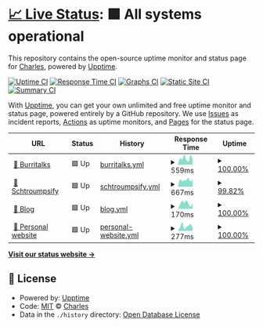 # [📈 Live Status](https://SelrahcD.github.io/uptime): <!--live status--> **🟩 All systems operational**

This repository contains the open-source uptime monitor and status page for [Charles](http://blog.chorip.am), powered by [Upptime](https://github.com/upptime/upptime).

[![Uptime CI](https://github.com/koj-co/upptime/workflows/Uptime%20CI/badge.svg)](https://github.com/koj-co/upptime/actions?query=workflow%3A%22Uptime+CI%22)
[![Response Time CI](https://github.com/koj-co/upptime/workflows/Response%20Time%20CI/badge.svg)](https://github.com/koj-co/upptime/actions?query=workflow%3A%22Response+Time+CI%22)
[![Graphs CI](https://github.com/koj-co/upptime/workflows/Graphs%20CI/badge.svg)](https://github.com/koj-co/upptime/actions?query=workflow%3A%22Graphs+CI%22)
[![Static Site CI](https://github.com/koj-co/upptime/workflows/Static%20Site%20CI/badge.svg)](https://github.com/koj-co/upptime/actions?query=workflow%3A%22Static+Site+CI%22)
[![Summary CI](https://github.com/koj-co/upptime/workflows/Summary%20CI/badge.svg)](https://github.com/koj-co/upptime/actions?query=workflow%3A%22Summary+CI%22)

With [Upptime](https://upptime.js.org), you can get your own unlimited and free uptime monitor and status page, powered entirely by a GitHub repository. We use [Issues](https://github.com/SelrahcD/uptime/issues) as incident reports, [Actions](https://github.com/SelrahcD/uptime/actions) as uptime monitors, and [Pages](https://SelrahcD.github.io/uptime) for the status page.

<!--start: status pages-->
<!-- This summary is generated by Upptime (https://github.com/upptime/upptime) -->
<!-- Do not edit this manually, your changes will be overwritten -->
<!-- prettier-ignore -->
| URL | Status | History | Response Time | Uptime |
| --- | ------ | ------- | ------------- | ------ |
| <img alt="" src="https://favicons.githubusercontent.com/www.burritalks.io" height="13"> [🌯 Burritalks](https://www.burritalks.io) | 🟩 Up | [burritalks.yml](https://github.com/SelrahcD/uptime/commits/HEAD/history/burritalks.yml) | <details><summary><img alt="Response time graph" src="./graphs/burritalks/response-time-week.png" height="20"> 559ms</summary><br><a href="https://uptime.chorip.am/history/burritalks"><img alt="Response time 731" src="https://img.shields.io/endpoint?url=https%3A%2F%2Fraw.githubusercontent.com%2FSelrahcD%2Fuptime%2FHEAD%2Fapi%2Fburritalks%2Fresponse-time.json"></a><br><a href="https://uptime.chorip.am/history/burritalks"><img alt="24-hour response time 449" src="https://img.shields.io/endpoint?url=https%3A%2F%2Fraw.githubusercontent.com%2FSelrahcD%2Fuptime%2FHEAD%2Fapi%2Fburritalks%2Fresponse-time-day.json"></a><br><a href="https://uptime.chorip.am/history/burritalks"><img alt="7-day response time 559" src="https://img.shields.io/endpoint?url=https%3A%2F%2Fraw.githubusercontent.com%2FSelrahcD%2Fuptime%2FHEAD%2Fapi%2Fburritalks%2Fresponse-time-week.json"></a><br><a href="https://uptime.chorip.am/history/burritalks"><img alt="30-day response time 731" src="https://img.shields.io/endpoint?url=https%3A%2F%2Fraw.githubusercontent.com%2FSelrahcD%2Fuptime%2FHEAD%2Fapi%2Fburritalks%2Fresponse-time-month.json"></a><br><a href="https://uptime.chorip.am/history/burritalks"><img alt="1-year response time 731" src="https://img.shields.io/endpoint?url=https%3A%2F%2Fraw.githubusercontent.com%2FSelrahcD%2Fuptime%2FHEAD%2Fapi%2Fburritalks%2Fresponse-time-year.json"></a></details> | <details><summary><a href="https://uptime.chorip.am/history/burritalks">100.00%</a></summary><a href="https://uptime.chorip.am/history/burritalks"><img alt="All-time uptime 100.00%" src="https://img.shields.io/endpoint?url=https%3A%2F%2Fraw.githubusercontent.com%2FSelrahcD%2Fuptime%2FHEAD%2Fapi%2Fburritalks%2Fuptime.json"></a><br><a href="https://uptime.chorip.am/history/burritalks"><img alt="24-hour uptime 100.00%" src="https://img.shields.io/endpoint?url=https%3A%2F%2Fraw.githubusercontent.com%2FSelrahcD%2Fuptime%2FHEAD%2Fapi%2Fburritalks%2Fuptime-day.json"></a><br><a href="https://uptime.chorip.am/history/burritalks"><img alt="7-day uptime 100.00%" src="https://img.shields.io/endpoint?url=https%3A%2F%2Fraw.githubusercontent.com%2FSelrahcD%2Fuptime%2FHEAD%2Fapi%2Fburritalks%2Fuptime-week.json"></a><br><a href="https://uptime.chorip.am/history/burritalks"><img alt="30-day uptime 100.00%" src="https://img.shields.io/endpoint?url=https%3A%2F%2Fraw.githubusercontent.com%2FSelrahcD%2Fuptime%2FHEAD%2Fapi%2Fburritalks%2Fuptime-month.json"></a><br><a href="https://uptime.chorip.am/history/burritalks"><img alt="1-year uptime 100.00%" src="https://img.shields.io/endpoint?url=https%3A%2F%2Fraw.githubusercontent.com%2FSelrahcD%2Fuptime%2FHEAD%2Fapi%2Fburritalks%2Fuptime-year.json"></a></details>
| <img alt="" src="https://favicons.githubusercontent.com/schtroumpsify.chorip.am" height="13"> [📰 Schtroumpsify](https://schtroumpsify.chorip.am/) | 🟩 Up | [schtroumpsify.yml](https://github.com/SelrahcD/uptime/commits/HEAD/history/schtroumpsify.yml) | <details><summary><img alt="Response time graph" src="./graphs/schtroumpsify/response-time-week.png" height="20"> 667ms</summary><br><a href="https://uptime.chorip.am/history/schtroumpsify"><img alt="Response time 1417" src="https://img.shields.io/endpoint?url=https%3A%2F%2Fraw.githubusercontent.com%2FSelrahcD%2Fuptime%2FHEAD%2Fapi%2Fschtroumpsify%2Fresponse-time.json"></a><br><a href="https://uptime.chorip.am/history/schtroumpsify"><img alt="24-hour response time 781" src="https://img.shields.io/endpoint?url=https%3A%2F%2Fraw.githubusercontent.com%2FSelrahcD%2Fuptime%2FHEAD%2Fapi%2Fschtroumpsify%2Fresponse-time-day.json"></a><br><a href="https://uptime.chorip.am/history/schtroumpsify"><img alt="7-day response time 667" src="https://img.shields.io/endpoint?url=https%3A%2F%2Fraw.githubusercontent.com%2FSelrahcD%2Fuptime%2FHEAD%2Fapi%2Fschtroumpsify%2Fresponse-time-week.json"></a><br><a href="https://uptime.chorip.am/history/schtroumpsify"><img alt="30-day response time 1181" src="https://img.shields.io/endpoint?url=https%3A%2F%2Fraw.githubusercontent.com%2FSelrahcD%2Fuptime%2FHEAD%2Fapi%2Fschtroumpsify%2Fresponse-time-month.json"></a><br><a href="https://uptime.chorip.am/history/schtroumpsify"><img alt="1-year response time 1417" src="https://img.shields.io/endpoint?url=https%3A%2F%2Fraw.githubusercontent.com%2FSelrahcD%2Fuptime%2FHEAD%2Fapi%2Fschtroumpsify%2Fresponse-time-year.json"></a></details> | <details><summary><a href="https://uptime.chorip.am/history/schtroumpsify">99.82%</a></summary><a href="https://uptime.chorip.am/history/schtroumpsify"><img alt="All-time uptime 97.33%" src="https://img.shields.io/endpoint?url=https%3A%2F%2Fraw.githubusercontent.com%2FSelrahcD%2Fuptime%2FHEAD%2Fapi%2Fschtroumpsify%2Fuptime.json"></a><br><a href="https://uptime.chorip.am/history/schtroumpsify"><img alt="24-hour uptime 100.00%" src="https://img.shields.io/endpoint?url=https%3A%2F%2Fraw.githubusercontent.com%2FSelrahcD%2Fuptime%2FHEAD%2Fapi%2Fschtroumpsify%2Fuptime-day.json"></a><br><a href="https://uptime.chorip.am/history/schtroumpsify"><img alt="7-day uptime 99.82%" src="https://img.shields.io/endpoint?url=https%3A%2F%2Fraw.githubusercontent.com%2FSelrahcD%2Fuptime%2FHEAD%2Fapi%2Fschtroumpsify%2Fuptime-week.json"></a><br><a href="https://uptime.chorip.am/history/schtroumpsify"><img alt="30-day uptime 95.45%" src="https://img.shields.io/endpoint?url=https%3A%2F%2Fraw.githubusercontent.com%2FSelrahcD%2Fuptime%2FHEAD%2Fapi%2Fschtroumpsify%2Fuptime-month.json"></a><br><a href="https://uptime.chorip.am/history/schtroumpsify"><img alt="1-year uptime 97.33%" src="https://img.shields.io/endpoint?url=https%3A%2F%2Fraw.githubusercontent.com%2FSelrahcD%2Fuptime%2FHEAD%2Fapi%2Fschtroumpsify%2Fuptime-year.json"></a></details>
| <img alt="" src="https://favicons.githubusercontent.com/blog.chorip.am" height="13"> [📝 Blog](https://blog.chorip.am/) | 🟩 Up | [blog.yml](https://github.com/SelrahcD/uptime/commits/HEAD/history/blog.yml) | <details><summary><img alt="Response time graph" src="./graphs/blog/response-time-week.png" height="20"> 170ms</summary><br><a href="https://uptime.chorip.am/history/blog"><img alt="Response time 284" src="https://img.shields.io/endpoint?url=https%3A%2F%2Fraw.githubusercontent.com%2FSelrahcD%2Fuptime%2FHEAD%2Fapi%2Fblog%2Fresponse-time.json"></a><br><a href="https://uptime.chorip.am/history/blog"><img alt="24-hour response time 171" src="https://img.shields.io/endpoint?url=https%3A%2F%2Fraw.githubusercontent.com%2FSelrahcD%2Fuptime%2FHEAD%2Fapi%2Fblog%2Fresponse-time-day.json"></a><br><a href="https://uptime.chorip.am/history/blog"><img alt="7-day response time 170" src="https://img.shields.io/endpoint?url=https%3A%2F%2Fraw.githubusercontent.com%2FSelrahcD%2Fuptime%2FHEAD%2Fapi%2Fblog%2Fresponse-time-week.json"></a><br><a href="https://uptime.chorip.am/history/blog"><img alt="30-day response time 339" src="https://img.shields.io/endpoint?url=https%3A%2F%2Fraw.githubusercontent.com%2FSelrahcD%2Fuptime%2FHEAD%2Fapi%2Fblog%2Fresponse-time-month.json"></a><br><a href="https://uptime.chorip.am/history/blog"><img alt="1-year response time 284" src="https://img.shields.io/endpoint?url=https%3A%2F%2Fraw.githubusercontent.com%2FSelrahcD%2Fuptime%2FHEAD%2Fapi%2Fblog%2Fresponse-time-year.json"></a></details> | <details><summary><a href="https://uptime.chorip.am/history/blog">100.00%</a></summary><a href="https://uptime.chorip.am/history/blog"><img alt="All-time uptime 100.00%" src="https://img.shields.io/endpoint?url=https%3A%2F%2Fraw.githubusercontent.com%2FSelrahcD%2Fuptime%2FHEAD%2Fapi%2Fblog%2Fuptime.json"></a><br><a href="https://uptime.chorip.am/history/blog"><img alt="24-hour uptime 100.00%" src="https://img.shields.io/endpoint?url=https%3A%2F%2Fraw.githubusercontent.com%2FSelrahcD%2Fuptime%2FHEAD%2Fapi%2Fblog%2Fuptime-day.json"></a><br><a href="https://uptime.chorip.am/history/blog"><img alt="7-day uptime 100.00%" src="https://img.shields.io/endpoint?url=https%3A%2F%2Fraw.githubusercontent.com%2FSelrahcD%2Fuptime%2FHEAD%2Fapi%2Fblog%2Fuptime-week.json"></a><br><a href="https://uptime.chorip.am/history/blog"><img alt="30-day uptime 100.00%" src="https://img.shields.io/endpoint?url=https%3A%2F%2Fraw.githubusercontent.com%2FSelrahcD%2Fuptime%2FHEAD%2Fapi%2Fblog%2Fuptime-month.json"></a><br><a href="https://uptime.chorip.am/history/blog"><img alt="1-year uptime 100.00%" src="https://img.shields.io/endpoint?url=https%3A%2F%2Fraw.githubusercontent.com%2FSelrahcD%2Fuptime%2FHEAD%2Fapi%2Fblog%2Fuptime-year.json"></a></details>
| <img alt="" src="https://favicons.githubusercontent.com/www.chorip.am" height="13"> [🎩 Personal website](http://www.chorip.am/) | 🟩 Up | [personal-website.yml](https://github.com/SelrahcD/uptime/commits/HEAD/history/personal-website.yml) | <details><summary><img alt="Response time graph" src="./graphs/personal-website/response-time-week.png" height="20"> 277ms</summary><br><a href="https://uptime.chorip.am/history/personal-website"><img alt="Response time 226" src="https://img.shields.io/endpoint?url=https%3A%2F%2Fraw.githubusercontent.com%2FSelrahcD%2Fuptime%2FHEAD%2Fapi%2Fpersonal-website%2Fresponse-time.json"></a><br><a href="https://uptime.chorip.am/history/personal-website"><img alt="24-hour response time 172" src="https://img.shields.io/endpoint?url=https%3A%2F%2Fraw.githubusercontent.com%2FSelrahcD%2Fuptime%2FHEAD%2Fapi%2Fpersonal-website%2Fresponse-time-day.json"></a><br><a href="https://uptime.chorip.am/history/personal-website"><img alt="7-day response time 277" src="https://img.shields.io/endpoint?url=https%3A%2F%2Fraw.githubusercontent.com%2FSelrahcD%2Fuptime%2FHEAD%2Fapi%2Fpersonal-website%2Fresponse-time-week.json"></a><br><a href="https://uptime.chorip.am/history/personal-website"><img alt="30-day response time 226" src="https://img.shields.io/endpoint?url=https%3A%2F%2Fraw.githubusercontent.com%2FSelrahcD%2Fuptime%2FHEAD%2Fapi%2Fpersonal-website%2Fresponse-time-month.json"></a><br><a href="https://uptime.chorip.am/history/personal-website"><img alt="1-year response time 226" src="https://img.shields.io/endpoint?url=https%3A%2F%2Fraw.githubusercontent.com%2FSelrahcD%2Fuptime%2FHEAD%2Fapi%2Fpersonal-website%2Fresponse-time-year.json"></a></details> | <details><summary><a href="https://uptime.chorip.am/history/personal-website">100.00%</a></summary><a href="https://uptime.chorip.am/history/personal-website"><img alt="All-time uptime 100.00%" src="https://img.shields.io/endpoint?url=https%3A%2F%2Fraw.githubusercontent.com%2FSelrahcD%2Fuptime%2FHEAD%2Fapi%2Fpersonal-website%2Fuptime.json"></a><br><a href="https://uptime.chorip.am/history/personal-website"><img alt="24-hour uptime 100.00%" src="https://img.shields.io/endpoint?url=https%3A%2F%2Fraw.githubusercontent.com%2FSelrahcD%2Fuptime%2FHEAD%2Fapi%2Fpersonal-website%2Fuptime-day.json"></a><br><a href="https://uptime.chorip.am/history/personal-website"><img alt="7-day uptime 100.00%" src="https://img.shields.io/endpoint?url=https%3A%2F%2Fraw.githubusercontent.com%2FSelrahcD%2Fuptime%2FHEAD%2Fapi%2Fpersonal-website%2Fuptime-week.json"></a><br><a href="https://uptime.chorip.am/history/personal-website"><img alt="30-day uptime 100.00%" src="https://img.shields.io/endpoint?url=https%3A%2F%2Fraw.githubusercontent.com%2FSelrahcD%2Fuptime%2FHEAD%2Fapi%2Fpersonal-website%2Fuptime-month.json"></a><br><a href="https://uptime.chorip.am/history/personal-website"><img alt="1-year uptime 100.00%" src="https://img.shields.io/endpoint?url=https%3A%2F%2Fraw.githubusercontent.com%2FSelrahcD%2Fuptime%2FHEAD%2Fapi%2Fpersonal-website%2Fuptime-year.json"></a></details>

<!--end: status pages-->

[**Visit our status website →**](https://SelrahcD.github.io/uptime)

## 📄 License

- Powered by: [Upptime](https://github.com/upptime/upptime)
- Code: [MIT](./LICENSE) © [Charles](http://blog.chorip.am)
- Data in the `./history` directory: [Open Database License](https://opendatacommons.org/licenses/odbl/1-0/)

